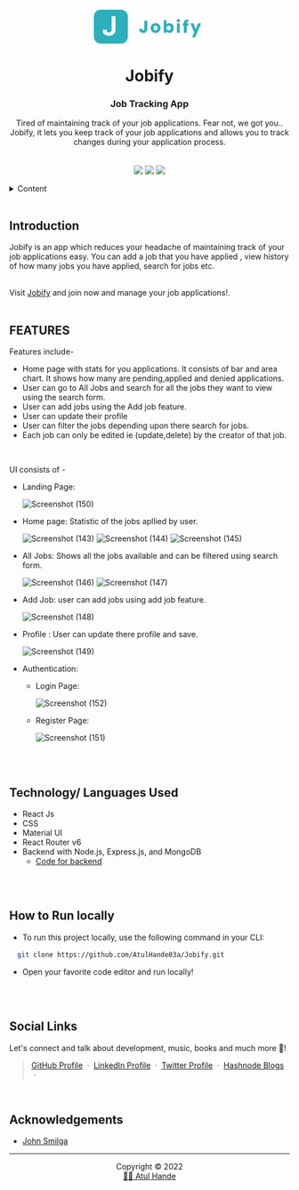 <h1 align="center">
  <br />
  <a href="https://jobify-jobs.herokuapp.com/landing">
      <img src="client/src/assets/images/logo.svg" alt="Jobify" width="200"></a>
  <br />
  <br />
Jobify
</h1>


<h3 align="center">
    Job Tracking App
  
</h3>
<p align='center'>Tired of maintaining track of your job applications. Fear not, we got you.. Jobify, it lets you keep track of your job applications and allows you to track changes during your application process.</p>
<br/>

<div align="center">
<img src="https://img.shields.io/badge/version-v1-green" align="center"/>
<img src="https://img.shields.io/badge/label-open--source-blue" align="center"/>
    <a href="https://app.netlify.com/sites/quizardry/deploys" align="center">
        <img src="https://api.netlify.com/api/v1/badges/8b083945-912e-4f2d-90fd-9f8bcf06aeee/deploy-status" align="center"/>
    </a>
</div>
<br />

<!-- TABLE OF CONTENTS -->
<details>
    <summary>Content</summary>
    <ol>
        <li><a href="#introduction">Introduction</a></li>
        <li><a href="#features">Features</a></li>
        <li><a href="#technology-languages-used">Technology/ Languages Used</a></li>
        <li><a href="#how-to-run-locally">How to Run Locally</a></li>
        <li><a href="#social-links">Social Links</a></li>
    </ol>
</details>

<br />

<!-- Project Introduction -->
## **Introduction**
<p>
   Jobify is an app which reduces your headache of maintaining track of your job applications easy.
   You can add a job that you have applied , view history of how many jobs you have applied, search for jobs etc.
</p>
<br />
Visit <a href="https://jobify-jobs.herokuapp.com/">Jobify</a> and join now and manage your job applications!.
<br />
<br />

<!-- FEATURES -->

## **FEATURES**

Features include-
- Home page with stats for you applications. It consists of bar and area chart. It shows how many are pending,applied and denied applications.
- User can go to All Jobs and search for all the jobs they want to view using the search form.
- User can add jobs using the Add job feature.
- User can update their profile 
- User can filter the jobs depending upon there search for jobs.
- Each job can only be edited ie (update,delete) by the creator of that job.

<br />

UI consists of -
- Landing Page:

    ![Screenshot (150)](https://user-images.githubusercontent.com/76784537/190651965-95e878a8-ced2-4312-a1d3-780e1573d377.png)

- Home page: Statistic of the jobs apllied by user.

    ![Screenshot (143)](https://user-images.githubusercontent.com/76784537/190650367-c62e06f5-7562-4d02-a009-dc5c2fd4fcc1.png)
    ![Screenshot (144)](https://user-images.githubusercontent.com/76784537/190650374-b2c5b004-61a7-4285-939f-e4ade22f58dd.png)
    ![Screenshot (145)](https://user-images.githubusercontent.com/76784537/190650377-b49f9edf-c9dd-4328-a132-27fa4103943a.png)

- All Jobs: Shows all the jobs available and can be filtered using search form.

    ![Screenshot (146)](https://user-images.githubusercontent.com/76784537/190650773-e38e3cb7-d310-4f97-a72c-70ef959f153d.png)
    ![Screenshot (147)](https://user-images.githubusercontent.com/76784537/190650780-1afc0ecf-a797-4dbc-a004-79735a17fed7.png)

- Add Job: user can add jobs using add job feature.

    ![Screenshot (148)](https://user-images.githubusercontent.com/76784537/190651150-780e7be6-a5e2-437a-987b-bac5c94fe7b7.png)

- Profile : User can update there profile and save.

    ![Screenshot (149)](https://user-images.githubusercontent.com/76784537/190651349-af62f803-ebd8-4301-89a0-013e5a5eb833.png)

- Authentication:
  - Login Page:
  
    ![Screenshot (152)](https://user-images.githubusercontent.com/76784537/190651737-6d5d57a4-a1f3-4aa2-92ae-86adafe38dba.png)

  - Register Page:
  
    ![Screenshot (151)](https://user-images.githubusercontent.com/76784537/190651839-fcf06817-cb86-4ad2-979a-0d9b640b3ca0.png)
<br/>
<br/>

<!-- BUILT WITH -->

## **Technology/ Languages Used**

- React Js
- CSS
- Material UI
- React Router v6
- Backend with Node.js, Express.js, and MongoDB
  - [Code for backend](https://github.com/AtulHande03a/Jobify)

<br />
<br />

<!-- HOW TO RUN LOCALLY -->

## **How to Run locally**
- To run this project locally, use the following command in your CLI:

```bash
  git clone https://github.com/AtulHande03a/Jobify.git
```
- Open your favorite code editor and run locally!

<br />
<br />


## **Social Links**
Let's connect and talk about development, music, books and much more 🌠! 
> [GitHub Profile](https://github.com/AtulHande03a) &nbsp;&middot;&nbsp; 
> [LinkedIn Profile](https://www.linkedin.com/in/atul-hande/) &nbsp;&middot;&nbsp;
> [Twitter Profile](https://twitter.com/AtulHande9) &nbsp;&middot;&nbsp;
> [Hashnode Blogs](https://atulhande03a.hashnode.dev/) &nbsp;&middot;&nbsp;

<br />

## Acknowledgements

 - [John Smilga](https://twitter.com/john_smilga)
 



<hr />
<p align="center">Copyright &copy; 2022 
  <br />
  <a href="https://github.com/AtulHande03a">👩‍💻 Atul Hande</a>
</p>

